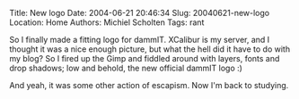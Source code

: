 Title: New logo
Date: 2004-06-21 20:46:34
Slug: 20040621-new-logo
Location: Home
Authors: Michiel Scholten
Tags: rant

<p>So I finally made a fitting logo for dammIT. XCalibur is my server, and I thought it was a nice enough picture, but what the hell did it have to do with my blog? So I fired up the Gimp and fiddled around with layers, fonts and drop shadows; low and behold, the new official dammIT logo :)</p>
<p>And yeah, it was some other action of escapism. Now I'm back to studying.</p>